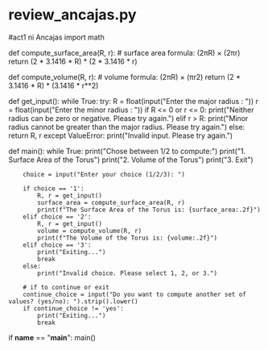 # review_ancajas.py

#act1 ni Ancajas
import math

def compute_surface_area(R, r):
    # surface area formula: (2πR) × (2πr)
    return (2 * 3.1416 * R) * (2 * 3.1416 * r)

def compute_volume(R, r):
    # volume formula: (2πR) × (πr2)
    return (2 * 3.1416 * R) * (3.1416 * r**2)

def get_input():
    while True:
        try:
            R = float(input("Enter the major radius : "))
            r = float(input("Enter the minor radius : "))
            if R <= 0 or r <= 0:
                print("Neither radius can be zero or negative. Please try again.")
            elif r > R:
                print("Minor radius cannot be greater than the major radius. Please try again.")
            else:
                return R, r
        except ValueError:
            print("Invalid input. Please try again.")

def main():
    while True:
        print("Chose between 1/2 to compute:")
        print("1. Surface Area of the Torus")
        print("2. Volume of the Torus")
        print("3. Exit")
        
        choice = input("Enter your choice (1/2/3): ")
        
        if choice == '1':
            R, r = get_input()
            surface_area = compute_surface_area(R, r)
            print(f"The Surface Area of the Torus is: {surface_area:.2f}")
        elif choice == '2':
            R, r = get_input()
            volume = compute_volume(R, r)
            print(f"The Volume of the Torus is: {volume:.2f}")
        elif choice == '3':
            print("Exiting...")
            break
        else:
            print("Invalid choice. Please select 1, 2, or 3.")
        
        # if to continue or exit
        continue_choice = input("Do you want to compute another set of values? (yes/no): ").strip().lower()
        if continue_choice != 'yes':
            print("Exiting...")
            break
if __name__ == "__main__":
    main()

